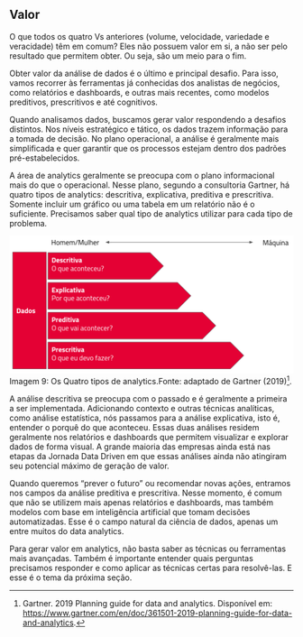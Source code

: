 ## Valor

O que todos os quatro Vs anteriores (volume, velocidade, variedade e veracidade) têm em comum? Eles não possuem valor em si, a não ser pelo resultado que permitem obter. Ou seja, são um meio para o fim. 

Obter valor da análise de dados é o último e principal desafio. Para isso, vamos recorrer às ferramentas já conhecidas dos analistas de negócios, como relatórios e dashboards, e outras mais recentes, como modelos preditivos, prescritivos e até cognitivos. 

Quando analisamos dados, buscamos gerar valor respondendo a desafios distintos. Nos níveis estratégico e tático, os dados trazem informação para a tomada de decisão. No plano operacional, a análise é geralmente mais simplificada e quer garantir que os processos estejam dentro dos padrões pré-estabelecidos.

A área de analytics geralmente se preocupa com o plano informacional mais do que o operacional. Nesse plano, segundo a consultoria Gartner, há quatro tipos de analytics: descritiva, explicativa, preditiva e prescritiva.  Somente incluir um gráfico ou uma tabela em um relatório não é o suficiente. Precisamos saber qual tipo de analytics utilizar para cada tipo de problema.

![](../../../assets/img/analytics_gartner.png)
Imagem 9: Os Quatro tipos de analytics.Fonte: adaptado de Gartner (2019)[^Gartner].

A análise descritiva se preocupa com o passado e é geralmente a primeira a ser implementada. Adicionando contexto e outras técnicas analíticas, como análise estatística, nós passamos para a análise explicativa, isto é, entender o porquê do que aconteceu. Essas duas análises residem geralmente nos relatórios e dashboards que permitem visualizar e explorar dados de forma visual. A grande maioria das empresas ainda está nas etapas da Jornada Data Driven em que essas análises ainda não atingiram seu potencial máximo de geração de valor. 

Quando queremos “prever o futuro” ou recomendar novas ações, entramos nos campos da análise preditiva e prescritiva. Nesse momento, é comum que não se utilizem mais apenas relatórios e dashboards, mas também modelos com base em inteligência artificial que tomam decisões automatizadas. Esse é o campo natural da ciência de dados, apenas um entre muitos do data analytics.

Para gerar valor em analytics, não basta saber as técnicas ou ferramentas mais avançadas. Também é importante entender quais perguntas precisamos responder e como aplicar as técnicas certas para resolvê-las.  E esse é o tema da próxima seção.



[^Gartner]: Gartner. 2019 Planning guide for data and analytics. Disponível em: https://www.gartner.com/en/doc/361501-2019-planning-guide-for-data-and-analytics.